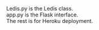 Ledis.py is the Ledis class.  
app.py is the Flask interface.  
The rest is for Heroku deployment.  
